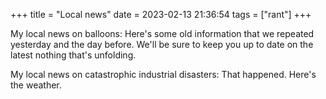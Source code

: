 +++
title = "Local news"
date = 2023-02-13 21:36:54
tags = ["rant"]
+++

My local news on balloons: Here's some old information that we repeated
yesterday and the day before. We'll be sure to keep you up to date on the latest
nothing that's unfolding.

My local news on catastrophic industrial disasters: That happened. Here's the
weather.
